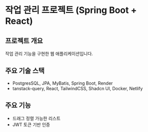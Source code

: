 # 작업 관리 프로젝트 (Spring Boot + React)

## 프로젝트 개요

작업 관리 기능을 구현한 웹 애플리케이션입니다.

## 주요 기술 스택

- PostgresSQL, JPA, MyBatis, Spring Boot, Render
- tanstack-query, React, TailwindCSS, Shadcn UI, Docker, Netlify

## 주요 기능

- 드래그 정렬 가능한 리스트
- JWT 토큰 기반 인증

